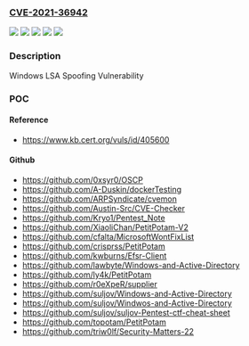 ### [CVE-2021-36942](https://cve.mitre.org/cgi-bin/cvename.cgi?name=CVE-2021-36942)
![](https://img.shields.io/static/v1?label=Product&message=Windows%20Server%2C%20version%202004%20(Server%20Core%20installation)&color=blue)
![](https://img.shields.io/static/v1?label=Product&message=Windows%20Server%2C%20version%2020H2%20(Server%20Core%20Installation)&color=blue)
![](https://img.shields.io/static/v1?label=Product&message=Windows%20Server&color=blue)
![](https://img.shields.io/static/v1?label=Version&message=n%2Fa&color=blue)
![](https://img.shields.io/static/v1?label=Vulnerability&message=Spoofing&color=brighgreen)

### Description

Windows LSA Spoofing Vulnerability

### POC

#### Reference
- https://www.kb.cert.org/vuls/id/405600

#### Github
- https://github.com/0xsyr0/OSCP
- https://github.com/A-Duskin/dockerTesting
- https://github.com/ARPSyndicate/cvemon
- https://github.com/Austin-Src/CVE-Checker
- https://github.com/Kryo1/Pentest_Note
- https://github.com/XiaoliChan/PetitPotam-V2
- https://github.com/cfalta/MicrosoftWontFixList
- https://github.com/crisprss/PetitPotam
- https://github.com/kwburns/Efsr-Client
- https://github.com/lawbyte/Windows-and-Active-Directory
- https://github.com/ly4k/PetitPotam
- https://github.com/r0eXpeR/supplier
- https://github.com/suljov/Windows-and-Active-Directory
- https://github.com/suljov/Windwos-and-Active-Directory
- https://github.com/suljov/suljov-Pentest-ctf-cheat-sheet
- https://github.com/topotam/PetitPotam
- https://github.com/triw0lf/Security-Matters-22

